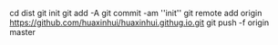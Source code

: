 cd dist
git init
git add -A
git commit -am ''init''
git remote add origin https://github.com/huaxinhui/huaxinhui.githug.io.git
git push -f origin master
